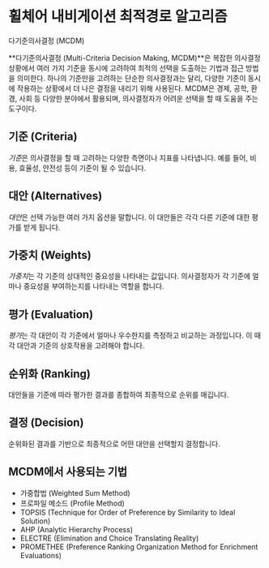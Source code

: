 # 휠체어 내비게이션 최적경로 알고리즘
 
 다기준의사결정 (MCDM)

**다기준의사결정 (Multi-Criteria Decision Making, MCDM)**은 복잡한 의사결정 상황에서 여러 가지 기준을 동시에 고려하여 최적의 선택을 도출하는 기법과 접근 방법을 의미한다. 하나의 기준만을 고려하는 단순한 의사결정과는 달리, 다양한 기준이 동시에 작용하는 상황에서 더 나은 결정을 내리기 위해 사용된다. MCDM은 경제, 공학, 환경, 사회 등 다양한 분야에서 활용되며, 의사결정자가 어려운 선택을 할 때 도움을 주는 도구이다.

## 기준 (Criteria)

*기준*은 의사결정을 할 때 고려하는 다양한 측면이나 지표를 나타냅니다. 예를 들어, 비용, 효율성, 안전성 등이 기준이 될 수 있습니다.
 
## 대안 (Alternatives)

*대안*은 선택 가능한 여러 가지 옵션을 말합니다. 이 대안들은 각각 다른 기준에 대한 평가를 받게 됩니다.

## 가중치 (Weights)

*가중치*는 각 기준의 상대적인 중요성을 나타내는 값입니다. 의사결정자가 각 기준에 얼마나 중요성을 부여하는지를 나타내는 역할을 합니다.

## 평가 (Evaluation)

*평가*는 각 대안이 각 기준에서 얼마나 우수한지를 측정하고 비교하는 과정입니다. 이 때 각 대안과 기준의 상호작용을 고려해야 합니다.

## 순위화 (Ranking)

대안들을 기준에 따라 평가한 결과를 종합하여 최종적으로 순위를 매깁니다.

## 결정 (Decision)

순위화된 결과를 기반으로 최종적으로 어떤 대안을 선택할지 결정합니다.

## MCDM에서 사용되는 기법

- 가중합법 (Weighted Sum Method)
- 프로파일 메소드 (Profile Method)
- TOPSIS (Technique for Order of Preference by Similarity to Ideal Solution)
- AHP (Analytic Hierarchy Process)
- ELECTRE (Elimination and Choice Translating Reality)
- PROMETHEE (Preference Ranking Organization Method for Enrichment Evaluations)

